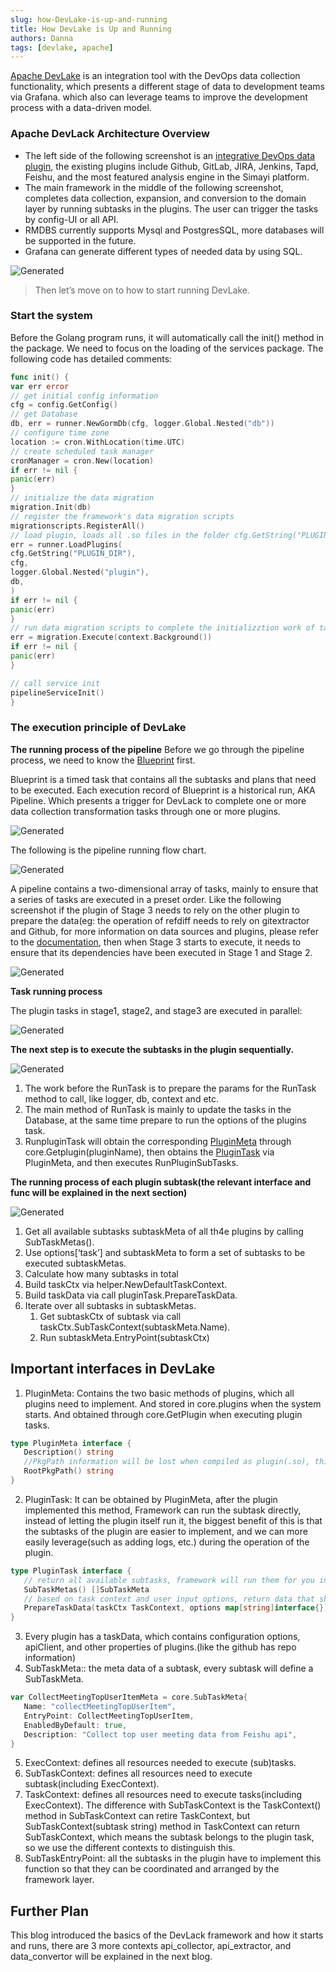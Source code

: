 ```yaml
---
slug: how-DevLake-is-up-and-running
title: How DevLake is Up and Running
authors: Danna
tags: [devlake, apache]
---
```



[Apache DevLake](https://github.com/apache/incubator-devlake) is an integration tool with the DevOps data collection functionality, which presents a different stage of data to development teams via Grafana. which also can leverage teams to improve the development process with a data-driven model.

### Apache DevLack Architecture Overview
- The left side of the following screenshot is an [integrative DevOps data plugin](https://devlake.apache.org/docs/DataModels/DataSupport), the existing plugins include Github, GitLab, JIRA, Jenkins, Tapd, Feishu, and the most featured analysis engine in the Simayi platform.
- The main framework in the middle of the following screenshot, completes data collection, expansion, and conversion to the domain layer by running subtasks in the plugins. The user can trigger the tasks by config-UI or all API.
- RMDBS currently supports Mysql and PostgresSQL, more databases will be supported in the future.
- Grafana can generate different types of needed data by using SQL.

![Generated](Aspose.Words.093a76ac-457b-4498-a472-7dbea580bca9.001.png)

> Then let’s move on to how to start running DevLake.

<!--truncate-->

### Start the system
Before the Golang program runs, it will automatically call the init() method in the package. We need to focus on the loading of the services package. The following code has detailed comments:
```go
func init() {
var err error
// get initial config information
cfg = config.GetConfig()
// get Database
db, err = runner.NewGormDb(cfg, logger.Global.Nested("db"))
// configure time zone
location := cron.WithLocation(time.UTC)
// create scheduled task manager
cronManager = cron.New(location)
if err != nil {
panic(err)
}
// initialize the data migration
migration.Init(db)
// register the framework's data migration scripts
migrationscripts.RegisterAll()
// load plugin, loads all .so files in the folder cfg.GetString("PLUGIN_DIR")，in th LoadPlugins method()，specifically, LoadPlugins stores the pluginName:PluginMeta key-value pair into core.plugins by calling runner.
err = runner.LoadPlugins(
cfg.GetString("PLUGIN_DIR"),
cfg,
logger.Global.Nested("plugin"),
db,
)
if err != nil {
panic(err)
}
// run data migration scripts to complete the initializztion work of tables in the databse framework layer.
err = migration.Execute(context.Background())
if err != nil {
panic(err)
}

// call service init
pipelineServiceInit()
}

```
### The execution principle of DevLake
**The running process of the pipeline**
Before we go through the pipeline process, we need to know the [Blueprint](https://devlake.apache.org/docs/Glossary#blueprints) first.

Blueprint is a timed task that contains all the subtasks and plans that need to be executed. Each execution record of Blueprint is a historical run, AKA Pipeline. Which presents a trigger for DevLack to complete one or more data collection transformation tasks through one or more plugins.

![Generated](Aspose.Words.093a76ac-457b-4498-a472-7dbea580bca9.002.png)

The following is the pipeline running flow chart.

![Generated](Aspose.Words.093a76ac-457b-4498-a472-7dbea580bca9.003.png)

A pipeline contains a two-dimensional array of tasks, mainly to ensure that a series of tasks are executed in a preset order. Like the following screenshot if the plugin of Stage 3 needs to rely on the other plugin to prepare the data(eg: the operation of refdiff needs to rely on gitextractor and Github, for more information on data sources and plugins, please refer to the [documentation](https://devlake.apache.org/docs/DataModels/DataSupport), then when Stage 3 starts to execute, it needs to ensure that its dependencies have been executed in Stage 1 and Stage 2.

![Generated](Aspose.Words.093a76ac-457b-4498-a472-7dbea580bca9.004.png)

**Task running process**

The plugin tasks in stage1, stage2, and stage3 are executed in parallel:

![Generated](Aspose.Words.093a76ac-457b-4498-a472-7dbea580bca9.005.png)

**The next step is to execute the subtasks in the plugin sequentially.**

![Generated](Aspose.Words.093a76ac-457b-4498-a472-7dbea580bca9.006.png)

1. The work before the RunTask is to prepare the params for the RunTask method to call, like logger, db, context and etc.
2. The main method of RunTask is mainly to update the tasks in the Database, at the same time prepare to run the options of the plugins task.
3. RunpluginTask will obtain the corresponding  [PluginMeta](#pm) through core.Getplugin(pluginName), then obtains the [PluginTask](#pt) via PluginMeta, and then executes RunPluginSubTasks.

**The running process of each plugin subtask(the relevant interface and func will be explained in the next section)**

![Generated](Aspose.Words.093a76ac-457b-4498-a472-7dbea580bca9.007.png)

1. Get all available subtasks subtaskMeta of all th4e plugins by calling SubTaskMetas().
2. Use options[‘task’] and subtaskMeta to form a set of subtasks to be executed subtaskMetas.
3. Calculate how many subtasks in total
4. Build taskCtx via helper.NewDefaultTaskContext.
5. Build taskData via call pluginTask.PrepareTaskData.
6. Iterate over all subtasks in subtaskMetas.
    1. Get subtaskCtx of subtask via call taskCtx.SubTaskContext(subtaskMeta.Name).
    2. Run subtaskMeta.EntryPoint(subtaskCtx)
## Important interfaces in DevLake
1. <a id="pm">PluginMeta</a>: Contains the two basic methods of plugins, which all plugins need to implement. And stored in core.plugins when the system starts. And obtained through core.GetPlugin when executing plugin tasks.

```go
type PluginMeta interface {
   Description() string
   //PkgPath information will be lost when compiled as plugin(.so), this func will return that info
   RootPkgPath() string
}

```

2. <a id="pt">PluginTask</a>: It can be obtained by PluginMeta, after the plugin implemented this method, Framework can run the subtask directly, instead of letting the plugin itself run it, the biggest benefit of this is that the subtasks of the plugin are easier to implement, and we can more easily leverage(such as adding logs, etc.) during the operation of the plugin.

```go
type PluginTask interface {
   // return all available subtasks, framework will run them for you in order
   SubTaskMetas() []SubTaskMeta
   // based on task context and user input options, return data that shared among all subtasks
   PrepareTaskData(taskCtx TaskContext, options map[string]interface{}) (interface{}, error)
}
```

3. Every plugin has a <a id="td">taskData</a>, which contains configuration options, apiClient, and other properties of plugins.(like the github has repo information)
4. <a id="stm">SubTaskMeta</a>:: the meta data of a subtask, every subtask will define a SubTaskMeta.

```go
var CollectMeetingTopUserItemMeta = core.SubTaskMeta{
   Name: "collectMeetingTopUserItem",
   EntryPoint: CollectMeetingTopUserItem,
   EnabledByDefault: true,
   Description: "Collect top user meeting data from Feishu api",
}
```

5. <a id="ec">ExecContext</a>: defines all resources needed to execute (sub)tasks.
6. <a id="stc">SubTaskContext</a>: defines all resources need to execute subtask(including ExecContext).
7. <a id="tc">TaskContext</a>: defines all resources need to execute tasks(including ExecContext). The difference with SubTaskContext is the TaskContext() method in SubTaskContext can retire TaskContext, but SubTaskContext(subtask string) method in TaskContext can return SubTaskContext, which means the subtask belongs to the plugin task, so we use the different contexts to distinguish this.
8. <a id="step">SubTaskEntryPoint</a>: all the subtasks in the plugin have to implement this function so that they can be coordinated and arranged by the framework layer.

## Further Plan
This blog introduced the basics of the DevLack framework and how it starts and runs, there are 3 more contexts api\_collector, api\_extractor, and data\_convertor will be explained in the next blog.

